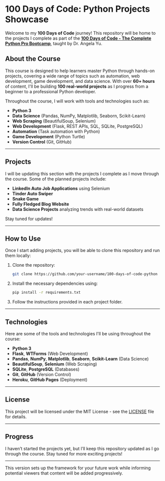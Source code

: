 # 100 Days of Code: Python Projects Showcase

Welcome to my **100 Days of Code** journey! This repository will be home to the projects I complete as part of the **[100 Days of Code - The Complete Python Pro Bootcamp](https://www.udemy.com/course/100-days-of-code)**, taught by Dr. Angela Yu.

## About the Course

This course is designed to help learners master Python through hands-on projects, covering a wide range of topics such as automation, web development, game development, and data science. With over **60+ hours** of content, I'll be building **100 real-world projects** as I progress from a beginner to a professional Python developer.

Throughout the course, I will work with tools and technologies such as:

- **Python 3**
- **Data Science** (Pandas, NumPy, Matplotlib, Seaborn, Scikit-Learn)
- **Web Scraping** (BeautifulSoup, Selenium)
- **Web Development** (Flask, REST APIs, SQL, SQLite, PostgreSQL)
- **Automation** (Task automation with Python)
- **Game Development** (Python Turtle)
- **Version Control** (Git, GitHub)

---

## Projects

I will be updating this section with the projects I complete as I move through the course. Some of the planned projects include:

- **LinkedIn Auto Job Applications** using Selenium
- **Tinder Auto Swiper** 
- **Snake Game** 
- **Fully Fledged Blog Website** 
- **Data Science Projects** analyzing trends with real-world datasets

Stay tuned for updates!

---

## How to Use

Once I start adding projects, you will be able to clone this repository and run them locally:

1. Clone the repository:
   ```bash
   git clone https://github.com/your-username/100-days-of-code-python
   ```
2. Install the necessary dependencies using:
   ```bash
   pip install -r requirements.txt
   ```
3. Follow the instructions provided in each project folder.

---

## Technologies

Here are some of the tools and technologies I'll be using throughout the course:

- **Python 3**
- **Flask**, **WTForms** (Web Development)
- **Pandas**, **NumPy**, **Matplotlib**, **Seaborn**, **Scikit-Learn** (Data Science)
- **BeautifulSoup**, **Selenium** (Web Scraping)
- **SQLite**, **PostgreSQL** (Databases)
- **Git**, **GitHub** (Version Control)
- **Heroku**, **GitHub Pages** (Deployment)

---

## License

This project will be licensed under the MIT License - see the [LICENSE](LICENSE) file for details.

---

## Progress

I haven’t started the projects yet, but I’ll keep this repository updated as I go through the course. Stay tuned for more exciting projects!

---

This version sets up the framework for your future work while informing potential viewers that content will be added progressively.
